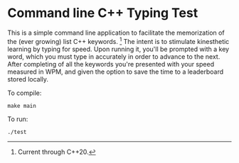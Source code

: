 # Command line C++ Typing Test

This is a simple command line application to facilitate the memorization of the (ever growing) list C++ keywords. [^1] The intent is to stimulate kinesthetic learning by typing for speed. Upon running it, you'll be prompted with a key word, which you must type in accurately in order to advance to the next. After completing of all the keywords  you're presented with your speed measured in WPM, and given the option to save the time to a leaderboard stored locally.

[^1]: Current through C++20.


To compile:
```
make main
```
To run:
```
./test
```
